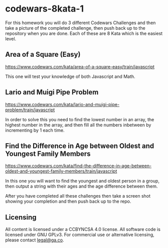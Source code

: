 # codewars-8kata-1

For this homework you will do 3 different Codewars Challenges and then take a picture of the completed challenge, then push back up to the repository when you are done. Each of these are 8 Kata which is the easiest level.

## Area of a Square (Easy)

https://www.codewars.com/kata/area-of-a-square-easy/train/javascript

This one will test your knowledge of both Javascript and Math.

## Lario and Muigi Pipe Problem

https://www.codewars.com/kata/lario-and-muigi-pipe-problem/train/javascript

In order to solve this you need to find the lowest number in an array, the highest number in the array, and then fill all the numbers inbetween by incrementing by 1 each time. 

## Find the Difference in Age between Oldest and Youngest Family Members

https://www.codewars.com/kata/find-the-difference-in-age-between-oldest-and-youngest-family-members/train/javascript

In this one you will want to find the youngest and oldest person in a group, then output a string with their ages and the age difference between them. 

After you have completed all these challenges then take a screen shot showing your completion and then push back up to the repo.


## Licensing
All content is licensed under a CC­BY­NC­SA 4.0 license.
All software code is licensed under GNU GPLv3. For commercial use or alternative licensing, please contact legal@ga.co.



